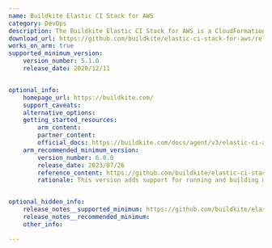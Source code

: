 ```yaml
---
name: Buildkite Elastic CI Stack for AWS
category: DevOps
description: The Buildkite Elastic CI Stack for AWS is a CloudFormation stack that simplifies the process of setting up a scalable, secure, and highly available CI/CD infrastructure on Amazon Web Services (AWS).
download_url: https://github.com/buildkite/elastic-ci-stack-for-aws/releases
works_on_arm: true
supported_minimum_version:
    version_number: 5.1.0
    release_date: 2020/12/11


optional_info:
    homepage_url: https://buildkite.com/
    support_caveats:
    alternative_options:
    getting_started_resources:
        arm_content:
        partner_content:
        official_docs: https://buildkite.com/docs/agent/v3/elastic-ci-aws
    arm_recommended_minimum_version:
        version_number: 6.0.0
        release_date: 2023/07/26 
        reference_content: https://github.com/buildkite/elastic-ci-stack-for-aws/releases/tag/v6.0.0-beta1
        rationale: This version adds support for running and building multi-platform docker images on Linux, including Arm64.


optional_hidden_info:
    release_notes__supported_minimum: https://github.com/buildkite/elastic-ci-stack-for-aws/releases/tag/v5.1.0
    release_notes__recommended_minimum:
    other_info:

---
```

